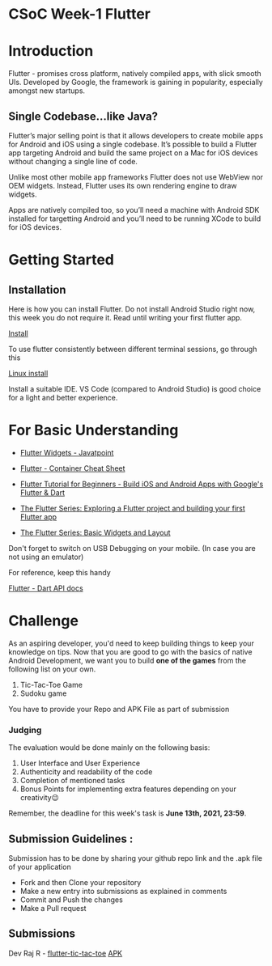 # CSoC Week-1 Flutter

# Introduction

Flutter - promises cross platform, natively compiled apps, with slick smooth UIs. Developed by Google, the framework is gaining in popularity, especially amongst new startups.

## Single Codebase…like Java?

Flutter’s major selling point is that it allows developers to create mobile apps for Android and iOS using a single codebase. It’s possible to build a Flutter app targeting Android and build the same project on a Mac for iOS devices without changing a single line of code.

Unlike most other mobile app frameworks Flutter does not use WebView nor OEM widgets. Instead, Flutter uses its own rendering engine to draw widgets.

Apps are natively compiled too, so you’ll need a machine with Android SDK installed for targetting Android and you’ll need to be running XCode to build for iOS devices.

# Getting Started

## Installation

Here is how you can install Flutter. Do not install Android Studio right now, this week you do not require it. Read until writing your first flutter app.

[Install](https://flutter.dev/docs/get-started/install)

To use flutter consistently between different terminal sessions, go through this

[Linux install](https://flutter.dev/docs/get-started/install/linux#update-your-path)

Install a suitable IDE. VS Code (compared to Android Studio) is good choice for a light and better experience. 

# For Basic Understanding

- [Flutter Widgets - Javatpoint](https://www.javatpoint.com/flutter-widgets)
- [Flutter - Container Cheat Sheet](https://medium.com/jlouage/container-de5b0d3ad184)
- [Flutter Tutorial for Beginners - Build iOS and Android Apps with Google's Flutter & Dart](https://youtu.be/GLSG_Wh_YWc)
- [The Flutter Series: Exploring a Flutter project and building your first Flutter app](https://medium.com/@dev.n/the-complete-flutter-series-article-1-exploring-a-flutter-project-and-building-your-first-flutter-e438ea941d70)

- [The Flutter Series: Basic Widgets and Layout](https://medium.com/@dev.n/the-complete-flutter-series-article-2-basic-widgets-and-layout-in-flutter-92a4fbd4a3e1)

Don't forget to switch on USB Debugging on your mobile. (In case you are not using an emulator)

For reference, keep this handy

[Flutter - Dart API docs](https://api.flutter.dev/)

# Challenge

As an aspiring developer, you'd need to keep building things to keep your knowledge on tips. Now that you are good to go with the basics of native Android Development, we want you to build **one of the games** from the following list on your own.

1. Tic-Tac-Toe Game
2. Sudoku game

You have to provide your Repo and APK File as part of submission

### **Judging**

The evaluation would be done mainly on the following basis:

1. User Interface and User Experience
2. Authenticity and readability of the code
3. Completion of mentioned tasks
4. Bonus Points for implementing extra features depending on your creativity😉

Remember, the deadline for this week's task is **June 13th, 2021, 23:59**.

## Submission Guidelines :

Submission has to be done by sharing your github repo link and the .apk file of your application

- Fork and then Clone your repository
- Make a new entry into submissions as explained in comments
- Commit and Push the changes
- Make a Pull request

## Submissions

<!-- Add you name in below list as -->
<!-- - Your Name - [Repo Name](Link) [APK](APK Link) -->
<!-- - Sanyu Daver - [Tic Tac](https://github.com/sanyud/TicTac) [APK](https://github.com/king-11/Vue-Birthday/blob/master/public/favicon.ico) -->
Dev Raj R - [flutter-tic-tac-toe](https://github.com/dev-raj-1729/flutter-tic-tac-toe) [APK](https://github.com/dev-raj-1729/hello-world/blob/4fcb8a45ae3215ba385a6799e874d812ead23b53/app-release.apk)

